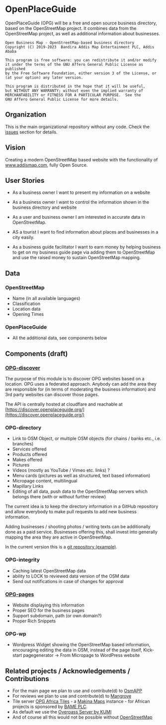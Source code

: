 # OpenPlaceGuide

OpenPlaceGuide (OPG) will be a free and open source business directory, based on the OpenStreetMap project.
It combines data from the OpenStreetMap project, as well as additional information about businesses.

    Open Business Map - OpenStreetMap-based business directory
    Copyright (C) 2019-2023  Bandira Addis Map Entertainment PLC, Addis Ababa

    This program is free software: you can redistribute it and/or modify
    it under the terms of the GNU Affero General Public License as published
    by the Free Software Foundation, either version 3 of the License, or
    (at your option) any later version.

    This program is distributed in the hope that it will be useful,
    but WITHOUT ANY WARRANTY; without even the implied warranty of
    MERCHANTABILITY or FITNESS FOR A PARTICULAR PURPOSE.  See the
    GNU Affero General Public License for more details.  

## Organization

This is the main organizational repository without any code. Check the [issues](https://github.com/OpenPlaceGuide/openplaceguide/issues) section for details.

## Vision

Creating a modern OpenStreetMap based website with the functionality of www.addismap.com, fully Open Source.

## User Stories

* As a business owner I want to present my information on a website

* As a business owner I want to control the information shown in the business directory and website

* As a user and business owner I am interested in accurate data in OpenStreetMap.

* AS a tourist I want to find information about places and businesses in a city easily.

* As a business guide facilitator I want to earn money by helping business to get on my business guide page via adding them to OpenStreetMap and use the raised money to sustain OpenStreetMap mapping.

## Data

### OpenStreetMap

* Name (in all available languages)
* Classification
* Location data
* Opening Times

### OpenPlaceGuide

* All the additional data, see components below

## Components (draft)

### [OPG-discover](https://github.com/OpenPlaceGuide/discover-cf-worker)

The purpose of this module is to discover OPG websites based on a location.
OPG uses a federated approach. Anybody can add the area they are responsible for (in terms of moderating the business information)
and 3rd party websites can discover those pages.

The API is centrally hosted at cloudflare and reachable at [https://discover.openplaceguide.org/](https://discover.openplaceguide.org/)

### OPG-directory

* Link to OSM Object, or multiple OSM objects (for chains / banks etc., i.e. branches)
* Services offered
* Products offered
* Makes offered
* Pictures
* Videos (mostly as YouTube / Vimeo etc. links) ?
* Menu cards (pictures as well as structured, text based information)
* Micropage content, multilingual
* Mapillary Links
* Editing of all data, push data to the OpenStreetMap servers which belongs there (with or without further review)

The current idea is to keep the directory information in a GitHub repository and allow everybody to make pull requests to add new business information.

Adding businesses / shooting photos / writing texts can be additionally done as a paid service. Businesses offering this, shall invest into generally mapping the area they are active in OpenStreetMap.

In the current version this is a [git repository (example)](https://github.com/OpenPlaceGuide/data).

### OPG-integrity

* Caching latest OpenStreetMap data
* ability to LOCK to reviewed data version of the OSM data
* Send out notifications in case of changes for approval

### [OPG-pages](https://github.com/OpenPlaceGuide/opg-pages)

* Website displaying this information
* Proper SEO for the business pages
* Support subdomain, path (or own domain?)
* Proper Rich Snippets

### OPG-wp

* Wordpress Widget showing the OpenStreetMap based information, encouraging editing the data in OSM, instead of the page itself, Kick-start pagegenerator -> From Micropage to WordPress website

## Related projects / Acknowledgements / Contributions

* For the main page we plan to use and contribute(d) to [OsmAPP](https://osmapp.org/)
* For reviews we plan to use and contribute(d) to [Mangrove](https://mangrove.reviews/)
* Tile server [OPG Africa Tiles](https://africa.tiles.openplaceguide.org/) - a [Makina Maps](https://github.com/makina-maps/makina-maps) instance - for African projects is sponsored  by [BAME PLC](https://addismap.com/bandira).
* As default we use the [Overpass Server by KUMI](https://overpass.kumi.systems/)
* And of course all this would not be possible without [OpenStreetMap](https://osm.org)
